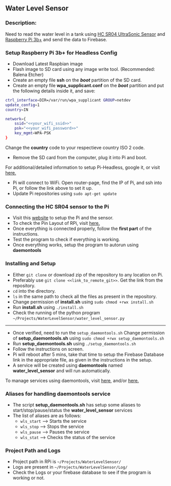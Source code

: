 ## Water Level Sensor
### Description:
Need to read the water level in a tank using [HC SR04 UltraSonic Sensor](https://www.amazon.in/dp/B078J3L8LD/ref=cm_sw_em_r_mt_dp_U_bAQDCb5DWQCZC) and [Raspberry Pi 3b+](https://www.amazon.in/dp/B07BDR5PDW/ref=cm_sw_em_r_mt_dp_U_WDQDCbZ4T3C44) and send the data to Firebase. 

### Setup Raspberry Pi 3b+ for Headless Config
* Download Latest Raspbian image
* Flash image to SD card using any image write tool. (Recommended: Balena Etcher)
* Create an empty file **ssh** on the _**boot**_ partition of the SD card. 
* Create an empty file **wpa_supplicant.conf** on the _**boot**_ partition and put the following details inside it, and save:
```bash
ctrl_interface=DIR=/var/run/wpa_supplicant GROUP=netdev
update_config=1
country=IN

network={
	ssid="<<your_wifi_ssid>>"
	psk="<<your_wifi_password>>"
	key_mgmt=WPA-PSK
}
```
Change the **country** code to your respectieve country ISO 2 code. 
* Remove the SD card from the computer, plug it into Pi and boot. 

For additional/detailed information to setup Pi-Headless, google it, or visit [here.](https://desertbot.io/blog/headless-raspberry-pi-3-bplus-ssh-wifi-setup)
* Pi will connect to WiFi. Open router-page, find the IP of Pi, and ssh into Pi, or follow the link above to set it up. 
* Update Pi repositories using `sudo apt-get update`

### Connecting the **HC SR04** sensor to the Pi
* Visit this [website](https://www.modmypi.com/blog/hc-sr04-ultrasonic-range-sensor-on-the-raspberry-pi) to setup the Pi and the sensor. 
* To check the Pin Layout of RPi, visit [here.](https://pinout.xyz/)
* Once everything is connected properly, follow the **first part** of the instructions. 
* Test the program to check if everything is working. 
* Once everything works, setup the program to autorun using **daemontools**

### Installing and Setup
* Either `git clone` or download zip of the repository to any location on Pi. 
* Preferably use `git clone <<link_to_remote_git>>`. Get the link from the repository. 
* `cd` into the directory.
* `ls` in the same path to check all the files as present in the repository. 
* Change permission of **install.sh** using `sudo chmod +rwx install.sh`
* Run **install.sh** using `./install.sh`
* Check the running of the python program `~/Projects/WaterLevelSensor/water_level_sensor.py`
* *******************************************************************************************
* Once verified, need to run the `setup_daemontools.sh` Change permission of **setup_daemontools.sh** using `sudo chmod +rwx setup_daemontools.sh`
* Run **setup_daemontools.sh** using `./setup_daemontools.sh`
* Follow the instructions on screen. 
* Pi will reboot after 5 mins, take that time to setup the Firebase Database link in the appropriate file, as given in the instructions in the setup. 
* A service will be created using **daemontools** named **water_level_sensor** and will run automatically. 

To manage services using daemontools, visit [here](http://samliu.github.io/2017/01/10/daemontools-cheatsheet.html), and/or [here.](https://cr.yp.to/daemontools.html)

### Aliases for handling daemontools service
* The script **setup_daemontools.sh** has setup some aliases to start/stop/pause/status the **water_level_sensor** services
* The list of aliases are as follows:
	* `wls_start` --> Starts the service
	* `wls_stop`  --> Stops the service
	* `wls_pause` --> Pauses the service
	* `wls_stat`  --> Checks the status of the service

### Project Path and Logs
* Project path in RPi is `~/Projects/WaterLevelSensor/`
* Logs are present in `~/Projects/WaterLevelSensor/Log/`
* Check the Logs or your firebase database to see if the program is working or not. 
